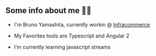 ## Some info about me 👨‍💻

- I'm Bruno Yamashita, currently workin @ [Infracommerce](https://www.infracommerce.com.br/)

- My Favorites tools are Typescript and Angular 2
- I’m currently learning javascript streams
  
<!--
**BrunoYamashit/BrunoYamashit** is a ✨ _special_ ✨ repository because its `README.md` (this file) appears on your GitHub profile.

Here are some ideas to get you started:

- 🔭 I’m currently working on ...
- 🌱 I’m currently learning ...
- 👯 I’m looking to collaborate on ...
- 🤔 I’m looking for help with ...
- 💬 Ask me about ...
- 📫 How to reach me: ...
- 😄 Pronouns: ...
- ⚡ Fun fact: ...
-->
